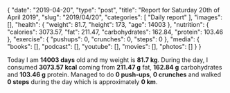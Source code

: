 {
    "date": "2019-04-20",
    "type": "post",
    "title": "Report for Saturday 20th of April 2019",
    "slug": "2019\/04\/20",
    "categories": [
        "Daily report"
    ],
    "images": [],
    "health": {
        "weight": 81.7,
        "height": 173,
        "age": 14003
    },
    "nutrition": {
        "calories": 3073.57,
        "fat": 211.47,
        "carbohydrates": 162.84,
        "protein": 103.46
    },
    "exercise": {
        "pushups": 0,
        "crunches": 0,
        "steps": 0
    },
    "media": {
        "books": [],
        "podcast": [],
        "youtube": [],
        "movies": [],
        "photos": []
    }
}

Today I am <strong>14003 days</strong> old and my weight is <strong>81.7 kg</strong>. During the day, I consumed <strong>3073.57 kcal</strong> coming from <strong>211.47 g</strong> fat, <strong>162.84 g</strong> carbohydrates and <strong>103.46 g</strong> protein. Managed to do <strong>0 push-ups</strong>, <strong>0 crunches</strong> and walked <strong>0 steps</strong> during the day which is approximately <strong>0 km</strong>.
